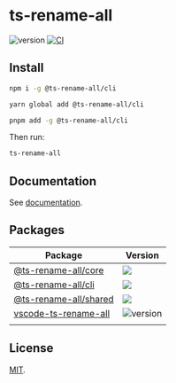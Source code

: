 # ts-rename-all

![version](https://img.shields.io/github/package-json/v/bisquit/ts-rename-all)
[![CI](https://github.com/bisquit/ts-rename-all/actions/workflows/ci.yml/badge.svg)](https://github.com/bisquit/ts-rename-all/actions/workflows/ci.yml)

## Install

```sh
npm i -g @ts-rename-all/cli
```

```sh
yarn global add @ts-rename-all/cli
```

```sh
pnpm add -g @ts-rename-all/cli
```

Then run:

```sh
ts-rename-all
```

## Documentation

See [documentation](https://bisquit.github.io/ts-rename-all/).

## Packages

| Package                                  | Version                                                                                                                          |
| ---------------------------------------- | -------------------------------------------------------------------------------------------------------------------------------- |
| [@ts-rename-all/core](packages/core)     | <a href="https://www.npmjs.com/package/@ts-rename-all/core"><img src="https://img.shields.io/npm/v/@ts-rename-all/core"></a>     |
| [@ts-rename-all/cli](packages/cli)       | <a href="https://www.npmjs.com/package/@ts-rename-all/cli"><img src="https://img.shields.io/npm/v/@ts-rename-all/cli"></a>       |
| [@ts-rename-all/shared](packages/shared) | <a href="https://www.npmjs.com/package/@ts-rename-all/shared"><img src="https://img.shields.io/npm/v/@ts-rename-all/shared"></a> |
| [vscode-ts-rename-all](packages/vscode)  | ![version](https://img.shields.io/github/package-json/v/bisquit/ts-rename-all?filename=packages%2Fvscode%2Fpackage.json)         |
|                                          |

## License

[MIT](LICENSE).
